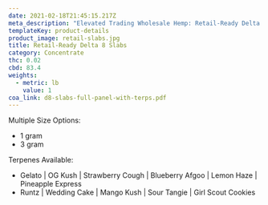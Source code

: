 ```yaml
---
date: 2021-02-18T21:45:15.217Z
meta_description: "Elevated Trading Wholesale Hemp: Retail-Ready Delta 8 Slabs"
templateKey: product-details
product_image: retail-slabs.jpg
title: Retail-Ready Delta 8 Slabs
category: Concentrate
thc: 0.02
cbd: 83.4
weights:
  - metric: lb
    value: 1
coa_link: d8-slabs-full-panel-with-terps.pdf
---
```

Multiple Size Options:

* 1 gram
* 3 gram

Terpenes Available:

* Gelato | OG Kush | Strawberry Cough | Blueberry Afgoo | Lemon Haze | Pineapple Express
* Runtz | Wedding Cake | Mango Kush | Sour Tangie | Girl Scout Cookies